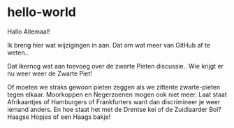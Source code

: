 # hello-world
Hallo Allemaal!

Ik breng hier wat wijzigingen in aan.
Dat om wat meer van GitHub af te weten..


Dat ikernog wat aan toevoeg over de zwarte Pieten discussie..
Wie krijgt er nu weer weer de Zwarte Piet!

Of moeten we straks gewoon pieten zeggen als we zittente zwarte-pieten tegen elkaar.
Moorkoppen en Negerzoenen mogen ook niet meer.
Laat staat Afrikaantjes of Hamburgers of Frankfurters want dan discrimineer je weer iemand anders.
En hoe staat het met de Drentse kei of de Zuidlaarder Bol?
Haagse Hopjes of een Haags bakje!
